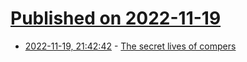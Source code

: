 # [Published on 2022-11-19](index.md)

* [2022-11-19, 21:42:42](https://news.ycombinator.com/item?id=33675082) - [The secret lives of compers](https://www.theguardian.com/lifeandstyle/2022/nov/20/its-such-a-rush-the-secret-lives-of-compers)
